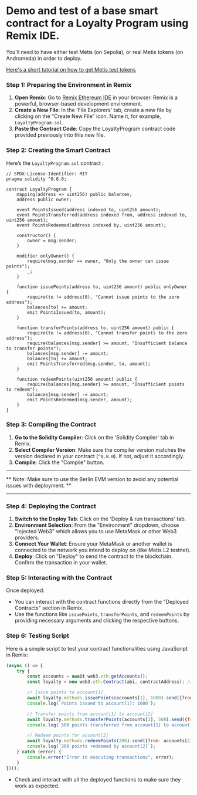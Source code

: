 # Demo and test of a base smart contract for a Loyalty Program using Remix IDE. 

You'll need to have either test Metis (on Sepolia), or real Metis tokens (on Andromeda) in order to deploy.


[Here's a short tutorial on how to get Metis test tokens](https://twitter.com/Quantic___/status/1788536128464650581)

### Step 1: Preparing the Environment in Remix

1. **Open Remix**: Go to [Remix Ethereum IDE](https://remix.ethereum.org) in your browser. Remix is a powerful, browser-based development environment.
2. **Create a New File**: In the 'File Explorers' tab, create a new file by clicking on the "Create New File" icon. Name it, for example, `LoyaltyProgram.sol`.
3. **Paste the Contract Code**: Copy the LoyaltyProgram contract code provided previously into this new file.

### Step 2: Creating the Smart Contract

Here’s the `LoyaltyProgram.sol` contract :

```solidity
// SPDX-License-Identifier: MIT
pragma solidity ^0.8.0;

contract LoyaltyProgram {
    mapping(address => uint256) public balances;
    address public owner;

    event PointsIssued(address indexed to, uint256 amount);
    event PointsTransferred(address indexed from, address indexed to, uint256 amount);
    event PointsRedeemed(address indexed by, uint256 amount);

    constructor() {
        owner = msg.sender;
    }

    modifier onlyOwner() {
        require(msg.sender == owner, "Only the owner can issue points");
        _;
    }

    function issuePoints(address to, uint256 amount) public onlyOwner {
        require(to != address(0), "Cannot issue points to the zero address");
        balances[to] += amount;
        emit PointsIssued(to, amount);
    }

    function transferPoints(address to, uint256 amount) public {
        require(to != address(0), "Cannot transfer points to the zero address");
        require(balances[msg.sender] >= amount, "Insufficient balance to transfer points");
        balances[msg.sender] -= amount;
        balances[to] += amount;
        emit PointsTransferred(msg.sender, to, amount);
    }

    function redeemPoints(uint256 amount) public {
        require(balances[msg.sender] >= amount, "Insufficient points to redeem");
        balances[msg.sender] -= amount;
        emit PointsRedeemed(msg.sender, amount);
    }
}
```

### Step 3: Compiling the Contract

1. **Go to the Solidity Compiler**: Click on the 'Solidity Compiler' tab in Remix.
2. **Select Compiler Version**: Make sure the compiler version matches the version declared in your contract (`^0.8.0`). If not, adjust it accordingly.
3. **Compile**: Click the "Compile" button. 

_____________
** Note: Make sure to use the Berlin EVM version to avoid any potential issues with deployment. **
_____________

### Step 4: Deploying the Contract

1. **Switch to the Deploy Tab**: Click on the 'Deploy & run transactions' tab.
2. **Environment Selection**: From the "Environment" dropdown, choose "Injected Web3" which allows you to use MetaMask or other Web3 providers.
3. **Connect Your Wallet**: Ensure your MetaMask or another wallet is connected to the network you intend to deploy on (like Metis L2 testnet).
4. **Deploy**: Click on "Deploy" to send the contract to the blockchain. Confirm the transaction in your wallet.

### Step 5: Interacting with the Contract

Once deployed:
- You can interact with the contract functions directly from the "Deployed Contracts" section in Remix.
- Use the functions like `issuePoints`, `transferPoints`, and `redeemPoints` by providing necessary arguments and clicking the respective buttons.

### Step 6: Testing Script

Here is a simple script to test your contract functionalities using JavaScript in Remix:

```javascript
(async () => {
    try {
        const accounts = await web3.eth.getAccounts();
        const loyalty = new web3.eth.Contract(abi, contractAddress); // Replace 'abi' and 'contractAddress' with actual values

        // Issue points to account[1]
        await loyalty.methods.issuePoints(accounts[1], 1000).send({from: accounts[0]});
        console.log(`Points issued to account[1]: 1000`);

        // Transfer points from account[1] to account[2]
        await loyalty.methods.transferPoints(accounts[2], 500).send({from: accounts[1]});
        console.log(`500 points transferred from account[1] to account[2]`);

        // Redeem points for account[2]
        await loyalty.methods.redeemPoints(200).send({from: accounts[2]});
        console.log(`200 points redeemed by account[2]`);
    } catch (error) {
        console.error("Error in executing transactions", error);
    }
})();
```

- Check and interact with all the deployed functions to make sure they work as expected.
